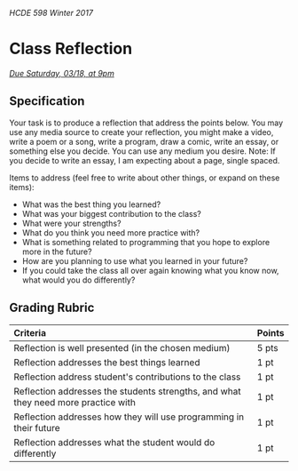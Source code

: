 _HCDE 598 Winter 2017_
# Class Reflection

_[Due Saturday, 03/18, at 9pm](https://canvas.uw.edu/courses/1099807/assignments/3624554)_

## Specification
Your task is to produce a reflection that address the points below. You may use any media source to create your reflection, you might make a video, write a poem or a song, write a program, draw a comic, write an essay, or something else you decide. You can use any medium you desire. Note: If you decide to write an essay, I am expecting about a page, single spaced.

Items to address (feel free to write about other things, or expand on these items):
* What was the best thing you learned?
* What was your biggest contribution to the class?
* What were your strengths?
* What do you think you need more practice with?
* What is something related to programming that you hope to explore more in the future?
* How are you planning to use what you learned in your future?
* If you could take the class all over again knowing what you know now, what would you do differently?

## Grading Rubric

| Criteria | Points |
| :--- | :--- |
| Reflection is well presented (in the chosen medium) | 5 pts |
| Reflection addresses the best things learned | 1 pt |
| Reflection address student's contributions to the class | 1 pt |
| Reflection addresses the students strengths, and what they need more practice with | 1 pt |
| Reflection addresses how they will use programming in their future | 1 pt |
| Reflection addresses what the student would do differently | 1 pt |
